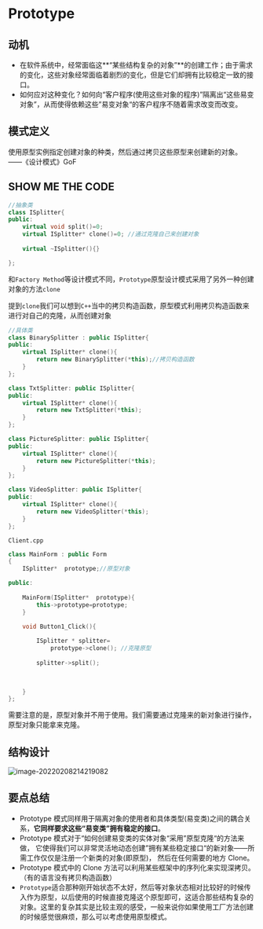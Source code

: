 # Prototype

## 动机

- 在软件系统中，经常面临这**“某些结构复杂的对象”**的创建工作；由于需求的变化，这些对象经常面临着剧烈的变化，但是它们却拥有比较稳定一致的接口。
- 如何应对这种变化？如何向“客户程序(使用这些对象的程序)”隔离出“这些易变对象”，从而使得依赖这些”易变对象“的客户程序不随着需求改变而改变。

## 模式定义

使用原型实例指定创建对象的种类，然后通过拷贝这些原型来创建新的对象。 ——《设计模式》GoF

## SHOW ME THE CODE

```cpp
//抽象类
class ISplitter{
public:
    virtual void split()=0;
    virtual ISplitter* clone()=0; //通过克隆自己来创建对象
    
    virtual ~ISplitter(){}

};
```

和`Factory Method`等设计模式不同，`Prototype`原型设计模式采用了另外一种创建对象的方法`clone`

提到`clone`我们可以想到`C++`当中的拷贝构造函数，原型模式利用拷贝构造函数来进行对自己的克隆，从而创建对象

```cpp
//具体类
class BinarySplitter : public ISplitter{
public:
    virtual ISplitter* clone(){
        return new BinarySplitter(*this);//拷贝构造函数
    }
};

class TxtSplitter: public ISplitter{
public:
    virtual ISplitter* clone(){
        return new TxtSplitter(*this);
    }
};

class PictureSplitter: public ISplitter{
public:
    virtual ISplitter* clone(){
        return new PictureSplitter(*this);
    }
};

class VideoSplitter: public ISplitter{
public:
    virtual ISplitter* clone(){
        return new VideoSplitter(*this);
    }
};

```

`Client.cpp`

```cpp
class MainForm : public Form
{
    ISplitter*  prototype;//原型对象

public:
    
    MainForm(ISplitter*  prototype){
        this->prototype=prototype;
    }
    
	void Button1_Click(){

		ISplitter * splitter=
            prototype->clone(); //克隆原型
        
        splitter->split();
        
        

	}
};

```

需要注意的是，原型对象并不用于使用。我们需要通过克隆来的新对象进行操作，原型对象只能拿来克隆。

## 结构设计

![image-20220208214219082](https://s2.loli.net/2022/02/08/iw4TaC2LsIdM8lV.png)

## 要点总结

- Prototype 模式同样用于隔离对象的使用者和具体类型(易变类)之间的耦合关系，**它同样要求这些“易变类”拥有稳定的接口**。
- Prototype 模式对于“如何创建易变类的实体对象“采用”原型克隆“的方法来做， 它使得我们可以非常灵活地动态创建”拥有某些稳定接口“的新对象——所需工作仅仅是注册一个新类的对象(即原型)， 然后在任何需要的地方 Clone。
- Prototype 模式中的 Clone 方法可以利用某些框架中的序列化来实现深拷贝。（有的语言没有拷贝构造函数）
- `Prototype`适合那种刚开始状态不太好，然后等对象状态相对比较好的时候传入作为原型，以后使用的时候直接克隆这个原型即可，这适合那些结构复杂的对象。这里的复杂其实是比较主观的感受，一般来说你如果使用工厂方法创建的时候感觉很麻烦，那么可以考虑使用原型模式。